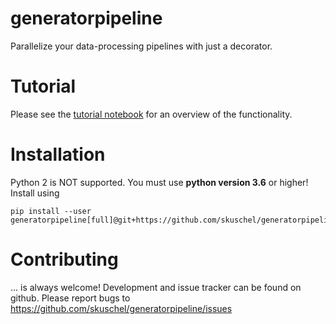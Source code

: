 # generatorpipeline
Parallelize your data-processing pipelines with just a decorator.


# Tutorial
Please see the [tutorial notebook](generatorpipeline-tutorial.ipynb) for an overview of the functionality.


# Installation
Python 2 is NOT supported. You must use __python version 3.6__ or higher! Install using

```
pip install --user generatorpipeline[full]@git+https://github.com/skuschel/generatorpipeline.git
```


# Contributing
... is always welcome! Development and issue tracker can be found on github. Please report bugs to
https://github.com/skuschel/generatorpipeline/issues
